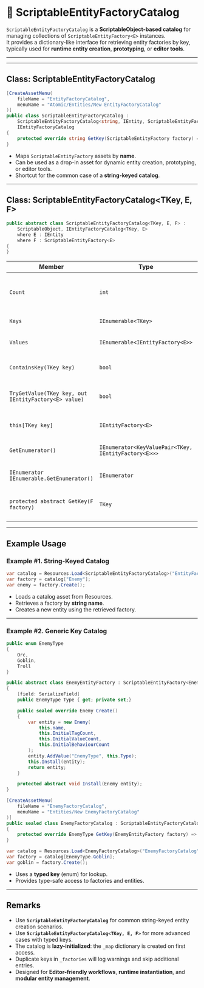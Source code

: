 # 🧩️ ScriptableEntityFactoryCatalog

`ScriptableEntityFactoryCatalog` is a **ScriptableObject-based catalog** for managing collections of `ScriptableEntityFactory<E>` instances.  
It provides a dictionary-like interface for retrieving entity factories by key, typically used for **runtime entity creation**, **prototyping**, or **editor tools**.

---

---

## Class: ScriptableEntityFactoryCatalog

```csharp
[CreateAssetMenu(
    fileName = "EntityFactoryCatalog",
    menuName = "Atomic/Entities/New EntityFactoryCatalog"
)]
public class ScriptableEntityFactoryCatalog :
    ScriptableEntityFactoryCatalog<string, IEntity, ScriptableEntityFactory>,
    IEntityFactoryCatalog
{
    protected override string GetKey(ScriptableEntityFactory factory) => factory.name;
}
```
- Maps `ScriptableEntityFactory` assets by **name**.
- Can be used as a drop-in asset for dynamic entity creation, prototyping, or editor tools.
- Shortcut for the common case of a **string-keyed catalog**.

---

## Class: ScriptableEntityFactoryCatalog<TKey, E, F>

```csharp
public abstract class ScriptableEntityFactoryCatalog<TKey, E, F> :
    ScriptableObject, IEntityFactoryCatalog<TKey, E>
    where E : IEntity
    where F : ScriptableEntityFactory<E>
{
}
```

| Member                                               | Type                                                 | Description                                                                                      |
|------------------------------------------------------|------------------------------------------------------|--------------------------------------------------------------------------------------------------|
| `Count`                                              | `int`                                                | Returns the number of factories in the catalog. Lazy initialization via `EnsureInitialized()`.   |
| `Keys`                                               | `IEnumerable<TKey>`                                  | Returns all keys in the catalog.                                                                 |
| `Values`                                             | `IEnumerable<IEntityFactory<E>>`                     | Returns all factory instances in the catalog.                                                    |
| `ContainsKey(TKey key)`                              | `bool`                                               | Checks if a factory with the specified key exists.                                               |
| `TryGetValue(TKey key, out IEntityFactory<E> value)` | `bool`                                               | Attempts to retrieve a factory by key. Returns `true` if found.                                  |
| `this[TKey key]`                                     | `IEntityFactory<E>`                                  | Indexer for accessing a factory by key.                                                          |
| `GetEnumerator()`                                    | `IEnumerator<KeyValuePair<TKey, IEntityFactory<E>>>` | Returns an enumerator over key-factory pairs.                                                    |
| `IEnumerator IEnumerable.GetEnumerator()`            | `IEnumerator`                                        | Non-generic enumerator implementation.                                                           |
| `protected abstract GetKey(F factory)`               | `TKey`                                               | Extracts a key for the given factory. Must be implemented by derived classes.                    |

---

## Example Usage

### Example #1. String-Keyed Catalog

```csharp
var catalog = Resources.Load<ScriptableEntityFactoryCatalog>("EntityFactoryCatalog");
var factory = catalog["Enemy"];
var enemy = factory.Create();
```
- Loads a catalog asset from Resources.
- Retrieves a factory by **string name**.
- Creates a new entity using the retrieved factory.

---

### Example #2. Generic Key Catalog

```csharp
public enum EnemyType
{
    Orc,
    Goblin,
    Troll
}

public abstract class EnemyEntityFactory : ScriptableEntityFactory<EnemyEntity>
{
    [field: SerializeField]
    public EnemyType Type { get; private set;}

    public sealed override Enemy Create()
    {
        var entity = new Enemy(
            this.name,
            this.InitialTagCount,
            this.InitialValueCount,
            this.InitialBehaviourCount
        );
        entity.AddValue("EnemyType", this.Type);
        this.Install(entity);
        return entity;
    }

    protected abstract void Install(Enemy entity);
}

[CreateAssetMenu(
    fileName = "EnemyFactoryCatalog",
    menuName = "Entities/New EnemyFactoryCatalog"
)]
public sealed class EnemyFactoryCatalog : ScriptableEntityFactoryCatalog<EnemyType, EnemyEntity, EnemyEntityFactory>
{
    protected override EnemyType GetKey(EnemyEntityFactory factory) => factory.Type;
}
```
```csharp
var catalog = Resources.Load<EnemyFactoryCatalog>("EnemyFactoryCatalog");
var factory = catalog[EnemyType.Goblin];
var goblin = factory.Create();
```
- Uses a **typed key** (enum) for lookup.
- Provides type-safe access to factories and entities.

---

## Remarks
- Use **`ScriptableEntityFactoryCatalog`** for common string-keyed entity creation scenarios.
- Use **`ScriptableEntityFactoryCatalog<TKey, E, F>`** for more advanced cases with typed keys.
- The catalog is **lazy-initialized**: the `_map` dictionary is created on first access.
- Duplicate keys in `_factories` will log warnings and skip additional entries.
- Designed for **Editor-friendly workflows**, **runtime instantiation**, and **modular entity management**.

